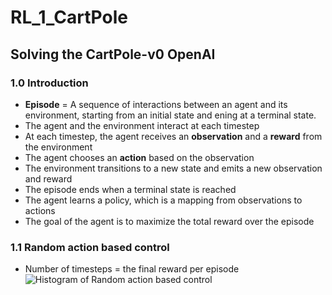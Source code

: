 # RL_1_CartPole
## Solving the CartPole-v0 OpenAI
### 1.0 Introduction
- **Episode** = A sequence of interactions between an agent and its environment, starting from an initial state and ening at a terminal state.
- The agent and the environment interact at each timestep
- At each timestep, the agent receives an **observation** and a **reward** from the environment
- The agent chooses an **action** based on the observation
- The environment transitions to a new state and emits a new observation and reward
- The episode ends when a terminal state is reached
- The agent learns a policy, which is a mapping from observations to actions
- The goal of the agent is to maximize the total reward over the episode

### 1.1 Random action based control
- Number of timesteps = the final reward per episode
![Histogram of Random action based control]()
